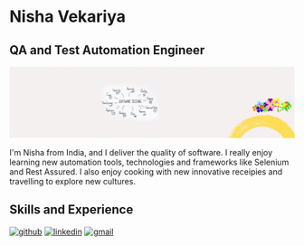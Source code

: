 # Nisha Vekariya
## QA and Test Automation Engineer
![QA and Test Automation Engineer](https://github.com/NisVek-Automation/NisVek-Automation/blob/main/LinkedIn-background.gif)

I'm Nisha from India, and I deliver the quality of software. I really enjoy learning new automation tools, technologies and frameworks like Selenium and Rest Assured. I also enjoy cooking with new innovative receipies and travelling to explore new cultures.

## Skills and Experience

[<img src='https://cdn.jsdelivr.net/npm/simple-icons@3.0.1/icons/github.svg' alt='github' height='40'>](https://github.com/NisVek-Automation)  [<img src='https://cdn.jsdelivr.net/npm/simple-icons@3.0.1/icons/linkedin.svg' alt='linkedin' height='40'>](https://www.linkedin.com/in/https://www.linkedin.com/in/nisha-vekariya//)  [<img src='https://cdn.jsdelivr.net/npm/simple-icons@3.0.1/icons/gmail.svg' alt='gmail' height='40'>](nisha.vekariya@gmail.com)  
